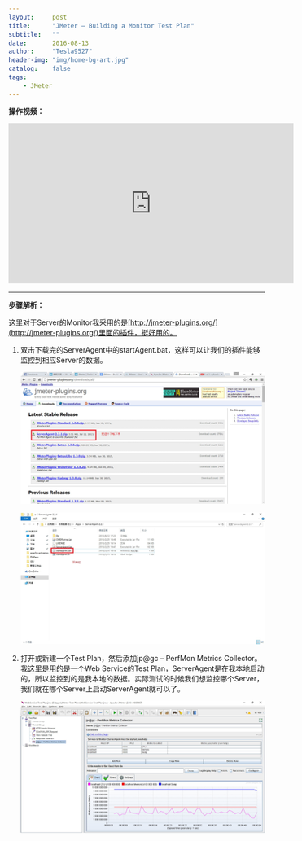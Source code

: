 ```yaml
---
layout:     post
title:      "JMeter – Building a Monitor Test Plan"
subtitle:   ""
date:       2016-08-13
author:     "Tesla9527"
header-img: "img/home-bg-art.jpg"
catalog:    false
tags:
    - JMeter
---
```


**操作视频：**

<iframe width="560" height="315" src="https://www.youtube.com/embed/d9DnE-U8J24" frameborder="0" allowfullscreen></iframe>

---

**步骤解析：**

这里对于Server的Monitor我采用的是[http://jmeter-plugins.org/](http://jmeter-plugins.org/)里面的插件，挺好用的。

1. 双击下载完的ServerAgent中的startAgent.bat，这样可以让我们的插件能够监控到相应Server的数据。

    ![img](/img/in-post/JMeter23.jpg)

    ![img](/img/in-post/JMeter24.jpg)

2. 打开或新建一个Test Plan，然后添加jp@gc – PerfMon Metrics Collector。我这里是用的是一个Web Service的Test Plan，ServerAgent是在我本地启动的，所以监控到的是我本地的数据。实际测试的时候我们想监控哪个Server，我们就在哪个Server上启动ServerAgent就可以了。

    ![img](/img/in-post/JMeter25.jpg)
